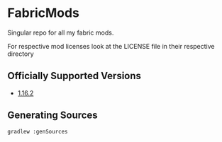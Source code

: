 # FabricMods
Singular repo for all my fabric mods.

For respective mod licenses look at the LICENSE file in their respective directory
## Officially Supported Versions
- [1.16.2](https://github.com/NinjaPhenix/FabricMods/tree/1.16.2)
## Generating Sources
```
gradlew :genSources
```
